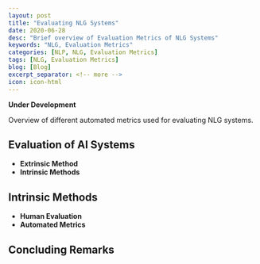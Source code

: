 ```yaml
---
layout: post
title: "Evaluating NLG Systems"
date: 2020-06-28
desc: "Brief overview of Evaluation Metrics of NLG Systems"
keywords: "NLG, Evaluation Metrics"
categories: [NLP, NLG, Evaluation Metrics]
tags: [NLG, Evaluation Metrics]
blog: [Blog]
excerpt_separator: <!-- more -->
icon: icon-html
---
```


**Under Development**

Overview of different automated metrics used for evaluating NLG systems.

<!-- more -->

## Evaluation of AI Systems

- **Extrinsic Method**
- **Intrinsic Methods**

## Intrinsic Methods

- **Human Evaluation**
- **Automated Metrics**

## Concluding Remarks
